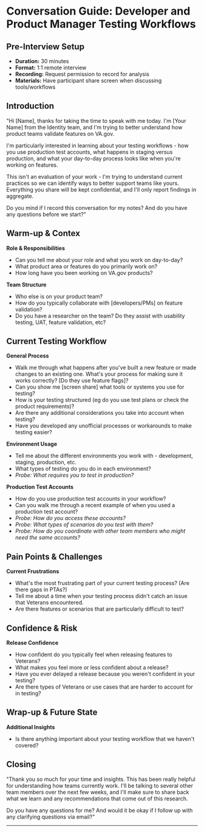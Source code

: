 # Conversation Guide: Developer and Product Manager Testing Workflows

## Pre-Interview Setup
- **Duration:** 30 minutes
- **Format:** 1:1 remote interview
- **Recording:** Request permission to record for analysis
- **Materials:** Have participant share screen when discussing tools/workflows

## Introduction

"Hi [Name], thanks for taking the time to speak with me today. I'm [Your Name] from the Identity team, and I'm trying to better understand how product teams validate features on VA.gov.

I'm particularly interested in learning about your testing workflows - how you use production test accounts, what happens in staging versus production, and what your day-to-day process looks like when you're working on features.

This isn't an evaluation of your work - I'm trying to understand current practices so we can identify ways to better support teams like yours. Everything you share will be kept confidential, and I'll only report findings in aggregate.

Do you mind if I record this conversation for my notes? And do you have any questions before we start?"

## Warm-up & Contex

**Role & Responsibilities**
- Can you tell me about your role and what you work on day-to-day?
- What product area or features do you primarily work on?
- How long have you been working on VA.gov products?

**Team Structure**
- Who else is on your product team?
- How do you typically collaborate with [developers/PMs] on feature validation?
- Do you have a researcher on the team?  Do they assist with usability testing, UAT, feature validation, etc?

## Current Testing Workflow

**General Process**
- Walk me through what happens after you've built a new feature or made changes to an existing one. What's your process for making sure it works correctly?
	[Do they use feature flags]?
- Can you show me [screen share] what tools or systems you use for testing?
- How is your testing structured (eg do you use test plans or check the product requirements)? 
- Are there any additional considerations you take into account when testing?
- Have you developed any unofficial processes or workarounds to make testing easier?

**Environment Usage**
- Tell me about the different environments you work with - development, staging, production, etc.
- What types of testing do you do in each environment?
- *Probe: What requires you to test in production?*

**Production Test Accounts**
- How do you use production test accounts in your workflow?
- Can you walk me through a recent example of when you used a production test account?
- *Probe: How do you access these accounts?*
- *Probe: What types of scenarios do you test with them?*
- *Probe: How do you coordinate with other team members who might need the same accounts?*

## Pain Points & Challenges 

**Current Frustrations**
- What's the most frustrating part of your current testing process?  (Are there gaps in PTAs?)
- Tell me about a time when your testing process didn't catch an issue that Veterans encountered.
- Are there features or scenarios that are particularly difficult to test?

## Confidence & Risk 

**Release Confidence**
- How confident do you typically feel when releasing features to Veterans?
- What makes you feel more or less confident about a release?
- Have you ever delayed a release because you weren't confident in your testing?
- Are there types of Veterans or use cases that are harder to account for in testing?

## Wrap-up & Future State 

**Additional Insights**
- Is there anything important about your testing workflow that we haven't covered?

## Closing
"Thank you so much for your time and insights. This has been really helpful for understanding how teams currently work. I'll be talking to several other team members over the next few weeks, and I'll make sure to share back what we learn and any recommendations that come out of this research.

Do you have any questions for me? And would it be okay if I follow up with any clarifying questions via email?"

---

